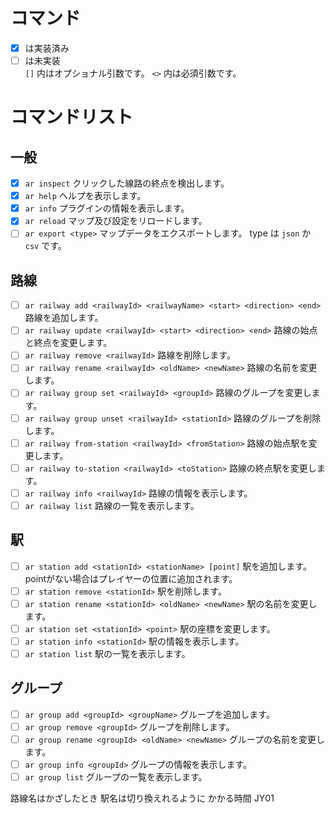 # コマンド

- [x] は実装済み
- [ ] は未実装<br>
  `[]` 内はオプショナル引数です。
  `<>` 内は必須引数です。

# コマンドリスト

## 一般

- [x] `ar inspect` クリックした線路の終点を検出します。
- [x] `ar help` ヘルプを表示します。
- [x] `ar info` プラグインの情報を表示します。
- [x] `ar reload` マップ及び設定をリロードします。
- [ ] `ar export <type>` マップデータをエクスポートします。 type は `json` か `csv` です。

## 路線

- [ ] `ar railway add <railwayId> <railwayName> <start> <direction> <end>` 路線を追加します。
- [ ] `ar railway update <railwayId> <start> <direction> <end>` 路線の始点と終点を変更します。
- [ ] `ar railway remove <railwayId>` 路線を削除します。
- [ ] `ar railway rename <railwayId> <oldName> <newName>` 路線の名前を変更します。
- [ ] `ar railway group set <railwayId> <groupId>` 路線のグループを変更します。
- [ ] `ar railway group unset <railwayId> <stationId>` 路線のグループを削除します。
- [ ] `ar railway from-station <railwayId> <fromStation>` 路線の始点駅を変更します。
- [ ] `ar railway to-station <railwayId> <toStation>` 路線の終点駅を変更します。
- [ ] `ar railway info <railwayId>` 路線の情報を表示します。
- [ ] `ar railway list` 路線の一覧を表示します。

## 駅

- [ ] `ar station add <stationId> <stationName> [point]` 駅を追加します。 pointがない場合はプレイヤーの位置に追加されます。
- [ ] `ar station remove <stationId>` 駅を削除します。
- [ ] `ar station rename <stationId> <oldName> <newName>` 駅の名前を変更します。
- [ ] `ar station set <stationId> <point>` 駅の座標を変更します。
- [ ] `ar station info <stationId>` 駅の情報を表示します。
- [ ] `ar station list` 駅の一覧を表示します。

## グループ

- [ ] `ar group add <groupId> <groupName>` グループを追加します。
- [ ] `ar group remove <groupId>` グループを削除します。
- [ ] `ar group rename <groupId> <oldName> <newName>` グループの名前を変更します。
- [ ] `ar group info <groupId>` グループの情報を表示します。
- [ ] `ar group list` グループの一覧を表示します。

路線名はかざしたとき
駅名は切り換えれるように
かかる時間
JY01